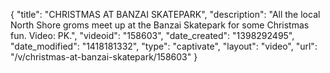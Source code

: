 {
    "title": "CHRISTMAS AT BANZAI SKATEPARK",
    "description": "All the local North Shore groms meet up at the Banzai Skatepark for some Christmas fun. Video: PK.",
    "videoid": "158603",
    "date_created": "1398292495",
    "date_modified": "1418181332",
    "type": "captivate",
    "layout": "video",
    "url": "\/v\/christmas-at-banzai-skatepark\/158603"
}